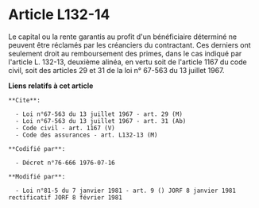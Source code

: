 # Article L132-14

Le capital ou la rente garantis au profit d'un bénéficiaire déterminé ne peuvent être réclamés par les créanciers du
contractant. Ces derniers ont seulement droit au remboursement des primes, dans le cas indiqué par l'article L. 132-13,
deuxième alinéa, en vertu soit de l'article 1167 du code civil, soit des articles 29 et 31 de la loi n° 67-563 du 13 juillet
1967.

**Liens relatifs à cet article**

	**Cite**:

	  - Loi n°67-563 du 13 juillet 1967 - art. 29 (M)
	  - Loi n°67-563 du 13 juillet 1967 - art. 31 (Ab)
	  - Code civil - art. 1167 (V)
	  - Code des assurances - art. L132-13 (M)

	**Codifié par**:

	  - Décret n°76-666 1976-07-16

	**Modifié par**:

	  - Loi n°81-5 du 7 janvier 1981 - art. 9 () JORF 8 janvier 1981 rectificatif JORF 8 février 1981
